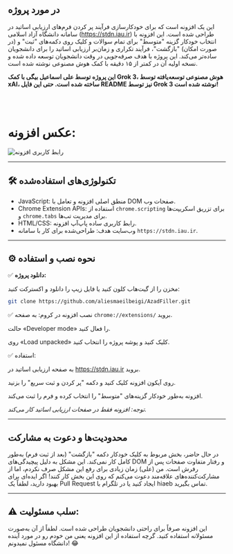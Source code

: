 ##  در مورد پروژه
این یک افزونه است که برای خودکارسازی فرآیند پر کردن فرم‌های ارزیابی اساتید در سامانه دانشگاه آزاد اسلامی (https://stdn.iau.ir) طراحی شده است. این افزونه با انتخاب خودکار گزینه "متوسط" برای تمام سوالات و کلیک روی دکمه‌های "ثبت" و (در صورت امکان) "بازگشت"، فرآیند تکراری و زمان‌بر ارزیابی اساتید را برای دانشجویان ساده‌تر می‌کند. این پروژه با هدف صرفه‌جویی در وقت دانشجویان توسعه داده شده و نسخه اولیه آن در کمتر از ۱۵ دقیقه با کمک هوش مصنوعی نوشته شده است.

**این پروژه توسط علی اسماعیل بیگی با کمک Grok 3، هوش مصنوعی توسعه‌یافته توسط xAI، ساخته شده است. حتی این فایل README نیز توسط Grok 3 نوشته شده است!**


<br><br>


# عکس افزونه:
![رابط کاربری افزونه](./screenshots/2.png)




---
## 🛠 تکنولوژی‌های استفاده‌شده

- JavaScript: منطق اصلی افزونه و تعامل با DOM صفحات وب.
- Chrome Extension APIs: استفاده از `chrome.scripting` برای تزریق اسکریپت‌ها و `chrome.tabs` برای مدیریت تب‌ها.
- HTML/CSS: رابط کاربری ساده پاپ‌آپ افزونه.
- وب‌سایت هدف: طراحی‌شده برای کار با سامانه `https://stdn.iau.ir`.

---

## ⚙️ نحوه نصب و استفاده

✅ **دانلود پروژه:**

مخزن را از گیت‌هاب کلون کنید یا فایل زیپ را دانلود و اکسترکت کنید:
  
  ```bash
  git clone https://github.com/aliesmaeilbeigi/AzadFiller.git
  ```
✅ نصب افزونه در کروم:
به صفحه `chrome://extensions/` بروید.

حالت «Developer mode» را فعال کنید.

روی «Load unpacked» کلیک کنید و پوشه پروژه را انتخاب کنید.


✅ استفاده:

به صفحه ارزیابی اساتید در https://stdn.iau.ir بروید.

روی آیکون افزونه کلیک کنید و دکمه "پر کردن و ثبت سریع" را بزنید.

افزونه به‌طور خودکار گزینه‌های "متوسط" را انتخاب کرده و فرم را ثبت می‌کند.

*توجه: افزونه فقط در صفحات ارزیابی اساتید کار می‌کند.*

---

## محدودیت‌ها و دعوت به مشارکت

در حال حاضر، بخش مربوط به کلیک خودکار دکمه "بازگشت" (بعد از ثبت فرم) به‌طور کامل کار نمی‌کند. این مشکل به دلیل پیچیدگی‌های DOM و رفتار متفاوت صفحات پس از رفرش است. من (علی) زمان زیادی برای رفع این مشکل صرف نکردم، اما از مشارکت‌کننده‌های علاقه‌مند دعوت می‌کنم که روی این بخش کار کنند! اگر ایده‌ای برای بهبود دارید، لطفاً یک Pull Request ایجاد کنید یا در تلگرام با hiaeb تماس بگیرید.

---
## ⚠️ سلب مسئولیت:

این افزونه صرفاً برای راحتی دانشجویان طراحی شده است. لطفاً از آن به‌صورت مسئولانه استفاده کنید. گرچه استفاده از این افزونه یعنی من خودم رو در مورد آینده دانشگاه مسئول نمیدونم! 😂
